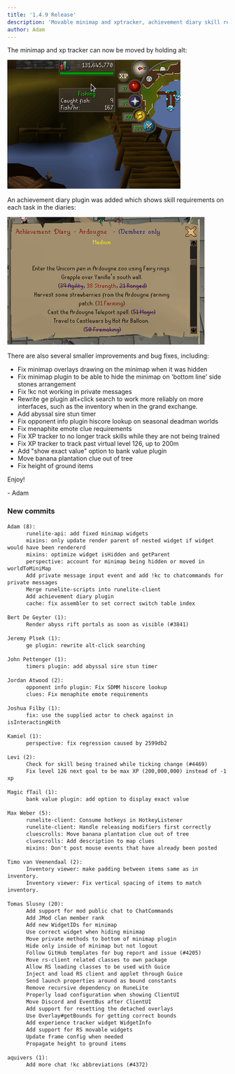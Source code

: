 ```yaml
---
title: '1.4.9 Release'
description: 'Movable minimap and xptracker, achievement diary skill requirements, and bug fixes'
author: Adam
---
```


The minimap and xp tracker can now be moved by holding alt:

![movable-widgets](/img/blog/1.4.9-Release/movable-widgets.gif)

An achievement diary plugin was added which shows skill requirements on each
task in the diaries:

![diary](/img/blog/1.4.9-Release/diary.png)

There are also several smaller improvements and bug fixes, including:

- Fix minimap overlays drawing on the minimap when it was hidden
- Fix minimap plugin to be able to hide the minimap on 'bottom line' side stones
  arrangement
- Fix !kc not working in private messages
- Rewrite ge plugin alt+click search to work more reliably on more interfaces,
  such as the inventory when in the grand exchange.
- Add abyssal sire stun timer
- Fix opponent info plugin hiscore lookup on seasonal deadman worlds
- Fix menaphite emote clue requirements
- Fix XP tracker to no longer track skills while they are not being trained
- Fix XP tracker to track past virtual level 126, up to 200m
- Add "show exact value" option to bank value plugin
- Move banana plantation clue out of tree
- Fix height of ground items

Enjoy!

\- Adam

### New commits

```
Adam (8):
      runelite-api: add fixed minimap widgets
      mixins: only update render parent of nested widget if widget would have been rendererd
      mixins: optimize widget isHidden and getParent
      perspective: account for minimap being hidden or moved in worldToMiniMap
      Add private message input event and add !kc to chatcommands for private messages
      Merge runelite-scripts into runelite-client
      Add achievement diary plugin
      cache: fix assembler to set correct switch table index

Bert De Geyter (1):
      Render abyss rift portals as soon as visible (#3841)

Jeremy Plsek (1):
      ge plugin: rewrite alt-click searching

John Pettenger (1):
      timers plugin: add abyssal sire stun timer

Jordan Atwood (2):
      opponent info plugin: Fix SDMM hiscore lookup
      clues: Fix menaphite emote requirements

Joshua Filby (1):
      fix: use the supplied actor to check against in isInteractingWith

Kamiel (1):
      perspective: fix regression caused by 2599db2

Levi (2):
      Check for skill being trained while ticking change (#4469)
      Fix level 126 next goal to be max XP (200,000,000) instead of -1 xp

Magic fTail (1):
      bank value plugin: add option to display exact value

Max Weber (5):
      runelite-client: Consume hotkeys in HotkeyListener
      runelite-client: Handle releasing modifiers first correctly
      cluescrolls: Move banana plantation clue out of tree
      cluescrolls: Add description to map clues
      mixins: Don't post mouse events that have already been posted

Timo van Veenendaal (2):
      Inventory viewer: make padding between items same as in inventory.
      Inventory viewer: Fix vertical spacing of items to match inventory.

Tomas Slusny (20):
      Add support for mod public chat to ChatCommands
      Add JMod clan member rank
      Add new WidgetIDs for minimap
      Use correct widget when hiding minimap
      Move private methods to bottom of minimap plugin
      Hide only inside of minimap but not logout
      Follow GitHub templates for bug report and issue (#4205)
      Move rs-client related classes to own package
      Allow RS loading classes to be used with Guice
      Inject and load RS client and applet through Guice
      Send launch properties around as bound constants
      Remove recursive dependency on RuneLite
      Properly load configuration when showing ClientUI
      Move Discord and EventBus after ClientUI
      Add support for resetting the detached overlays
      Use Overlay#getBounds for getting correct bounds
      Add experience tracker widget WidgetInfo
      Add support for RS movable widgets
      Update frame config when needed
      Propagate height to ground items

aquivers (1):
      Add more chat !kc abbreviations (#4372)
```
